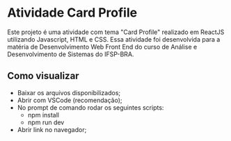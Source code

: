 # Atividade Card Profile

Este projeto é uma atividade com tema "Card Profile" realizado em ReactJS utilizando Javascript, HTML e CSS. 
Essa atividade foi desenvolvida para a matéria de Desenvolvimento Web Front End do curso de Análise e Desenvolvimento de Sistemas do IFSP-BRA.

## Como visualizar
- Baixar os arquivos disponibilizados;
- Abrir com VSCode (recomendação);
- No prompt de comando rodar os seguintes scripts:
    - npm install
    - npm run dev
- Abrir link no navegador;
